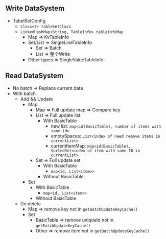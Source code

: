
## Write DataSystem

- TabelSetConfig
  - `Class<?> tableSetClazz`
  - `LinkedHashMap<String, TableInfo> tableInfoMap`
    - Map => KvTableInfo
    - Set/List => SingleLineTableInfo
      - Set => Batch
      - List => 整个Write
    - Other types => SingleValueTableInfo

## Read DataSystem

- No batch => Replace current data
- With batch
  - Add && Update
    - Map
      - Map => Full update map => Compare key
      - List => Full update list 
        - With BasicTable
          - new list: `map<id(BasicTable), number of items with same id>`
          - emptySpaces: `List<index of need remove items in currentList>`
          - currentItemMap: `map<id(BasicTable), SortedSet<index of item with same ID in currentList>`
      - Set => Full update set
        - With BasicTable
          - `map<id, List<item>>`
        - Without BasicTable
    - Set
      - With BasicTable
        - `map<id, List<item>>`
      - Without BasicTable
  - Do delete
    - Map => remove key not in `getBatchUpdateKeyCache()`
    - Set
      - BasicTable => remove uniqueId not in `getBatchUpdateKeyCache()`
      - Other => remove item not in `getBatchUpdateKeyCache()`
